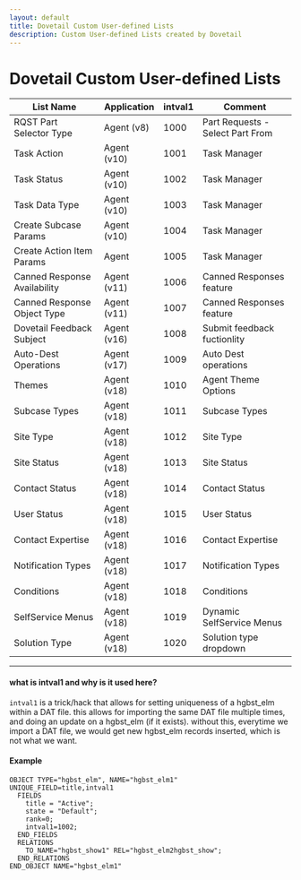 ```yaml
---
layout: default
title: Dovetail Custom User-defined Lists
description: Custom User-defined Lists created by Dovetail
---
```


# Dovetail Custom User-defined Lists

| List Name | Application | intval1 | Comment |
| --- | --- | --- | --- |
| RQST Part Selector Type | Agent (v8) | 1000 | Part Requests - Select Part From|
| Task Action | Agent (v10)  | 1001 | Task Manager|
| Task Status | Agent (v10)  | 1002 | Task Manager|
| Task Data Type | Agent (v10)  | 1003 | Task Manager|
| Create Subcase Params | Agent (v10)  | 1004 | Task Manager|
| Create Action Item Params | Agent  | 1005 | Task Manager|
| Canned Response Availability | Agent (v11) | 1006 | Canned Responses feature|
| Canned Response Object Type | Agent (v11) | 1007 | Canned Responses feature|
| Dovetail Feedback Subject | Agent (v16) | 1008 | Submit feedback fuctionlity|
| Auto-Dest Operations | Agent (v17) | 1009 | Auto Dest operations|
| Themes | Agent (v18) | 1010 | Agent Theme Options|
| Subcase Types | Agent (v18) | 1011 | Subcase Types |
| Site Type | Agent (v18) | 1012 | Site Type |
| Site Status | Agent (v18) | 1013 | Site Status |
| Contact Status | Agent (v18) | 1014 | Contact Status |
| User Status | Agent (v18) | 1015 | User Status |
| Contact Expertise | Agent (v18) | 1016 | Contact Expertise |
| Notification Types | Agent (v18) | 1017 | Notification Types |
| Conditions | Agent (v18) | 1018 | Conditions |
| SelfService Menus | Agent (v18) | 1019 | Dynamic SelfService Menus |
| Solution Type | Agent (v18) | 1020 | Solution type dropdown |

---

#### what is intval1 and why is it used here?

`intval1` is a trick/hack that allows for setting uniqueness of a hgbst_elm within a DAT file. this allows for importing the same DAT file multiple times, and doing an update on a hgbst_elm (if it exists). without this, everytime we import a DAT file, we would get new hgbst_elm records inserted, which is not what we want.

#### Example

~~~
OBJECT TYPE="hgbst_elm", NAME="hgbst_elm1"
UNIQUE_FIELD=title,intval1
  FIELDS
    title = "Active";
    state = "Default";
    rank=0;
    intval1=1002;
  END_FIELDS
  RELATIONS
    TO_NAME="hgbst_show1" REL="hgbst_elm2hgbst_show";
  END_RELATIONS
END_OBJECT NAME="hgbst_elm1"
~~~
